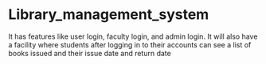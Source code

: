 # Library_management_system
It has features like user login, faculty login, and admin login. It will also have a facility where students after logging in to their accounts can see a list of books issued and their issue date and return date
